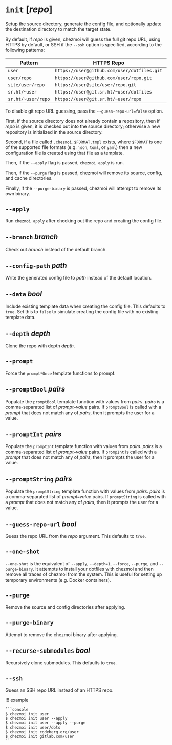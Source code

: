 # `init` [*repo*]

Setup the source directory, generate the config file, and optionally update the
destination directory to match the target state.

By default, if *repo* is given, chezmoi will guess the full git repo URL, using
HTTPS by default, or SSH if the `--ssh` option is specified, according to the
following patterns:

| Pattern            | HTTPS Repo                                  | SSH repo                           |
| ------------------ | ------------------------------------------- | ---------------------------------- |
| `user`             | `https://user@github.com/user/dotfiles.git` | `git@github.com:user/dotfiles.git` |
| `user/repo`        | `https://user@github.com/user/repo.git`     | `git@github.com:user/repo.git`     |
| `site/user/repo`   | `https://user@site/user/repo.git`           | `git@site:user/repo.git`           |
| `sr.ht/~user`      | `https://user@git.sr.ht/~user/dotfiles`     | `git@git.sr.ht:~user/dotfiles.git` |
| `sr.ht/~user/repo` | `https://user@git.sr.ht/~user/repo`         | `git@git.sr.ht:~user/repo.git`     |

To disable git repo URL guessing, pass the `--guess-repo-url=false` option.

First, if the source directory does not already contain a repository, then if
*repo* is given, it is checked out into the source directory; otherwise a new
repository is initialized in the source directory.

Second, if a file called `.chezmoi.$FORMAT.tmpl` exists, where `$FORMAT` is one
of the supported file formats (e.g. `json`, `toml`, or `yaml`) then a new
configuration file is created using that file as a template.

Then, if the `--apply` flag is passed, `chezmoi apply` is run.

Then, if the `--purge` flag is passed, chezmoi will remove its source, config,
and cache directories.

Finally, if the `--purge-binary` is passed, chezmoi will attempt to remove its
own binary.

## `--apply`

Run `chezmoi apply` after checking out the repo and creating the config file.

## `--branch` *branch*

Check out *branch* instead of the default branch.

## `--config-path` *path*

Write the generated config file to *path* instead of the default location.

## `--data` *bool*

Include existing template data when creating the config file. This defaults to
`true`. Set this to `false` to simulate creating the config file with no
existing template data.

## `--depth` *depth*

Clone the repo with depth *depth*.

## `--prompt`

Force the `prompt*Once` template functions to prompt.

## `--promptBool` *pairs*

Populate the `promptBool` template function with values from *pairs*. *pairs* is
a comma-separated list of *prompt*`=`*value* pairs. If `promptBool` is called
with a *prompt* that does not match any of *pairs*, then it prompts the user for
a value.

## `--promptInt` *pairs*

Populate the `promptInt` template function with values from *pairs*. *pairs* is
a comma-separated list of *prompt*`=`*value* pairs. If `prompInt` is called
with a *prompt* that does not match any of *pairs*, then it prompts the user for
a value.

## `--promptString` *pairs*

Populate the `promptString` template function with values from *pairs*. *pairs* is
a comma-separated list of *prompt*`=`*value* pairs. If `promptString` is called
with a *prompt* that does not match any of *pairs*, then it prompts the user for
a value.

## `--guess-repo-url` *bool*

Guess the repo URL from the *repo* argument. This defaults to `true`.

## `--one-shot`

`--one-shot` is the equivalent of `--apply`, `--depth=1`, `--force`, `--purge`,
and `--purge-binary`. It attempts to install your dotfiles with chezmoi and
then remove all traces of chezmoi from the system. This is useful for setting
up temporary environments (e.g. Docker containers).

## `--purge`

Remove the source and config directories after applying.

## `--purge-binary`

Attempt to remove the chezmoi binary after applying.

## `--recurse-submodules` *bool*

Recursively clone submodules. This defaults to `true`.

## `--ssh`

Guess an SSH repo URL instead of an HTTPS repo.

!!! example

    ```console
    $ chezmoi init user
    $ chezmoi init user --apply
    $ chezmoi init user --apply --purge
    $ chezmoi init user/dots
    $ chezmoi init codeberg.org/user
    $ chezmoi init gitlab.com/user
    ```
